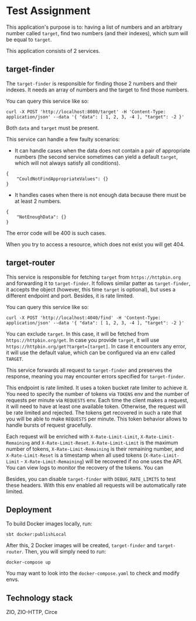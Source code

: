 # Test Assignment

This application's purpose is to: having a list of numbers and an arbitrary number called `target`, 
find two numbers (and their indexes), which sum will be equal to `target`.

This application consists of 2 services. 

## target-finder

The `target-finder` is responsible for finding those 2 numbers and their indexes.
It needs an array of numbers and the target to find those numbers.

You can query this service like so:
```
curl -X POST 'http://localhost:8080/target' -H 'Content-Type: application/json' --data '{ "data": [ 1, 2, 3, -4 ], "target": -2 }'
```
Both `data` and `target` must be present.

This service can handle a few faulty scenarios:
- It can handle cases when the data does not contain a pair of appropriate numbers 
(the second service sometimes can yield a default `target`, which will not always satisfy all conditions).
```
{
    "CouldNotFindAppropriateValues": {}
}
```
- It handles cases when there is not enough data because there must be at least 2 numbers.
```
{
    "NotEnoughData": {}
}
```
The error code will be 400 is such cases.

When you try to access a resource, which does not exist you will get 404.

## target-router

This service is responsible for fetching `target` from `https://httpbin.org` and 
forwarding it to `target-finder`. It follows similar patter as `target-finder`, 
it accepts the object (however, this time `target` is optional),
but uses a different endpoint and port. Besides, it is rate limited.

You can query this service like so:
```
curl -X POST 'http://localhost:4040/find' -H 'Content-Type: application/json' --data '{ "data": [ 1, 2, 3, -4 ], "target": -2 }'
```
You can exclude `target`. In this case, it will be fetched from `https://httpbin.org/get`.
In case you provide `target`, it will use `https://httpbin.org/get?target=[target]`.
In case it encounters any error, it will use the default value, which can be configured via an env called `TARGET`.

This service forwards all request to `target-finder` and preserves the response, meaning you may encounter errors specified for `target-finder`.

This endpoint is rate limited. It uses a token bucket rate limiter to achieve it.
You need to specify the number of tokens via `TOKENS` env and the number of requests per minute via `REQUESTS` env.
Each time the client makes a request, it will need to have at least one available token. 
Otherwise, the request will be rate limited and rejected.
The tokens get recovered in such a rate that you will be able to make `REQUESTS` per minute.
This token behavior allows to handle bursts of request gracefully.


Each request will be enriched with `X-Rate-Limit-Limit`, `X-Rate-Limit-Remaining` and `X-Rate-Limit-Reset`.
`X-Rate-Limit-Limit` is the maximum number of tokens, `X-Rate-Limit-Remaining` is their remaining number, and
`X-Rate-Limit-Reset` is a timestamp when all used tokens (`X-Rate-Limit-Limit` - `X-Rate-Limit-Remaining`) will be recovered if no one uses the API.
You can view logs to monitor the recovery of the tokens.
You can 


Besides, you can disable `target-finder` with `DEBUG_RATE_LIMITS` to test these headers.
With this env enabled all requests will be automatically rate limited.


## Deployment

To build Docker images locally, run:
```shell
sbt docker:publishLocal
```
After this, 2 Docker images will be created, `target-finder` and `target-router`.
Then, you will simply need to run:
```shell
docker-compose up
```
You may want to look into the `docker-compose.yaml` to check and modify envs.

## Technology stack

ZIO, ZIO-HTTP, Circe

